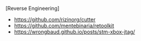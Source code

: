 [Reverse Engineering]
- https://github.com/rizinorg/cutter
- https://github.com/mentebinaria/retoolkit
- https://wrongbaud.github.io/posts/stm-xbox-jtag/
